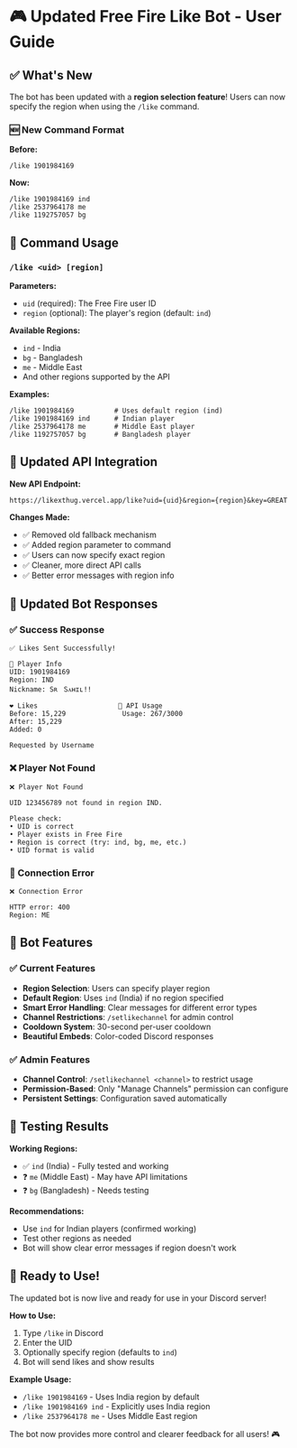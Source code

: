 # 🎮 Updated Free Fire Like Bot - User Guide

## ✅ What's New

The bot has been updated with a **region selection feature**! Users can now specify the region when using the `/like` command.

### 🆕 New Command Format

**Before:**
```
/like 1901984169
```

**Now:**
```
/like 1901984169 ind
/like 2537964178 me
/like 1192757057 bg
```

## 🎯 Command Usage

### `/like <uid> [region]`

**Parameters:**
- `uid` (required): The Free Fire user ID
- `region` (optional): The player's region (default: `ind`)

**Available Regions:**
- `ind` - India
- `bg` - Bangladesh  
- `me` - Middle East
- And other regions supported by the API

**Examples:**
```
/like 1901984169          # Uses default region (ind)
/like 1901984169 ind      # Indian player
/like 2537964178 me       # Middle East player
/like 1192757057 bg       # Bangladesh player
```

## 🔧 Updated API Integration

**New API Endpoint:**
```
https://likexthug.vercel.app/like?uid={uid}&region={region}&key=GREAT
```

**Changes Made:**
- ✅ Removed old fallback mechanism
- ✅ Added region parameter to command
- ✅ Users can now specify exact region
- ✅ Cleaner, more direct API calls
- ✅ Better error messages with region info

## 🎨 Updated Bot Responses

### ✅ Success Response
```
✅ Likes Sent Successfully!

👤 Player Info
UID: 1901984169
Region: IND
Nickname: SʀㅤᏚᴀʜɪʟ!!

❤️ Likes                    🔑 API Usage
Before: 15,229              Usage: 267/3000
After: 15,229
Added: 0

Requested by Username
```

### ❌ Player Not Found
```
❌ Player Not Found

UID 123456789 not found in region IND.

Please check:
• UID is correct
• Player exists in Free Fire
• Region is correct (try: ind, bg, me, etc.)
• UID format is valid
```

### 🔌 Connection Error
```
❌ Connection Error

HTTP error: 400
Region: ME
```

## 🚀 Bot Features

### ✅ Current Features
- **Region Selection**: Users can specify player region
- **Default Region**: Uses `ind` (India) if no region specified
- **Smart Error Handling**: Clear messages for different error types
- **Channel Restrictions**: `/setlikechannel` for admin control
- **Cooldown System**: 30-second per-user cooldown
- **Beautiful Embeds**: Color-coded Discord responses

### ✅ Admin Features
- **Channel Control**: `/setlikechannel <channel>` to restrict usage
- **Permission-Based**: Only "Manage Channels" permission can configure
- **Persistent Settings**: Configuration saved automatically

## 🧪 Testing Results

**Working Regions:**
- ✅ `ind` (India) - Fully tested and working
- ❓ `me` (Middle East) - May have API limitations
- ❓ `bg` (Bangladesh) - Needs testing

**Recommendations:**
- Use `ind` for Indian players (confirmed working)
- Test other regions as needed
- Bot will show clear error messages if region doesn't work

## 🎉 Ready to Use!

The updated bot is now live and ready for use in your Discord server!

**How to Use:**
1. Type `/like` in Discord
2. Enter the UID
3. Optionally specify region (defaults to `ind`)
4. Bot will send likes and show results

**Example Usage:**
- `/like 1901984169` - Uses India region by default
- `/like 1901984169 ind` - Explicitly uses India region
- `/like 2537964178 me` - Uses Middle East region

The bot now provides more control and clearer feedback for all users! 🎮
